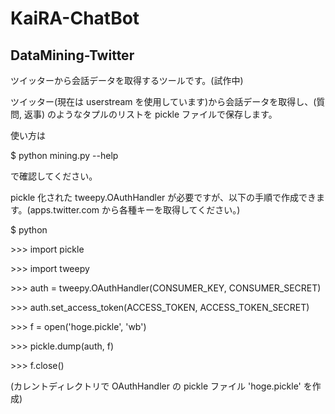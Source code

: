 # KaiRA-ChatBot
## DataMining-Twitter
ツイッターから会話データを取得するツールです。(試作中)

ツイッター(現在は userstream を使用しています)から会話データを取得し、(質問, 返事) のようなタプルのリストを pickle ファイルで保存します。

使い方は

$ python mining.py --help

で確認してください。

pickle 化された tweepy.OAuthHandler が必要ですが、以下の手順で作成できます。(apps.twitter.com から各種キーを取得してください。)

$ python

\>\>\> import pickle

\>\>\> import tweepy

\>\>\> auth = tweepy.OAuthHandler(CONSUMER\_KEY, CONSUMER\_SECRET)

\>\>\> auth.set\_access\_token(ACCESS\_TOKEN, ACCESS\_TOKEN\_SECRET)

\>\>\> f = open('hoge.pickle', 'wb')

\>\>\> pickle.dump(auth, f)

\>\>\> f.close()

(カレントディレクトリで OAuthHandler の pickle ファイル 'hoge.pickle' を作成)
